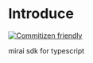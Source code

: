 # Introduce

[![Commitizen friendly](https://img.shields.io/badge/commitizen-friendly-brightgreen.svg)](http://commitizen.github.io/cz-cli/)

mirai sdk for typescript